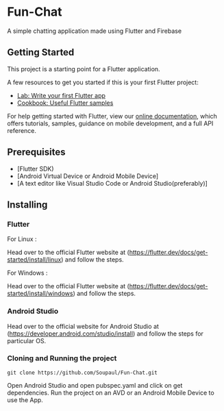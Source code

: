 # Fun-Chat

A simple chatting application made using Flutter and Firebase

## Getting Started

This project is a starting point for a Flutter application.

A few resources to get you started if this is your first Flutter project:

- [Lab: Write your first Flutter app](https://flutter.dev/docs/get-started/codelab)
- [Cookbook: Useful Flutter samples](https://flutter.dev/docs/cookbook)

For help getting started with Flutter, view our
[online documentation](https://flutter.dev/docs), which offers tutorials,
samples, guidance on mobile development, and a full API reference.

## Prerequisites

- [Flutter SDK)
- [Android Virtual Device or Android Mobile Device]
- [A text editor like Visual Studio Code or Android Studio(preferably)]

## Installing

### Flutter

For Linux :

Head over to the official Flutter website at (https://flutter.dev/docs/get-started/install/linux) and follow the steps.

For Windows :

Head over to the official Flutter website at (https://flutter.dev/docs/get-started/install/windows) and follow the steps.

### Android Studio

Head over to the official website for Android Studio at (https://developer.android.com/studio/install) and follow the steps for particular OS.

### Cloning and Running the project

```
git clone https://github.com/Soupaul/Fun-Chat.git

```
Open Android Studio and open pubspec.yaml and click on get dependencies.
Run the project on an AVD or an Android Mobile Device to use the App.




